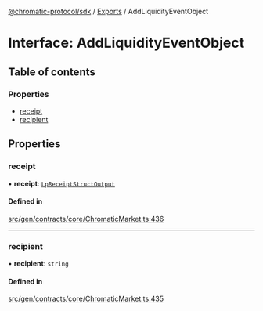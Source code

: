 [@chromatic-protocol/sdk](../README.md) / [Exports](../modules.md) / AddLiquidityEventObject

# Interface: AddLiquidityEventObject

## Table of contents

### Properties

- [receipt](AddLiquidityEventObject.md#receipt)
- [recipient](AddLiquidityEventObject.md#recipient)

## Properties

### receipt

• **receipt**: [`LpReceiptStructOutput`](../modules.md#lpreceiptstructoutput)

#### Defined in

[src/gen/contracts/core/ChromaticMarket.ts:436](https://github.com/chromatic-protocol/sdk/blob/27c8c90/src/gen/contracts/core/ChromaticMarket.ts#L436)

___

### recipient

• **recipient**: `string`

#### Defined in

[src/gen/contracts/core/ChromaticMarket.ts:435](https://github.com/chromatic-protocol/sdk/blob/27c8c90/src/gen/contracts/core/ChromaticMarket.ts#L435)
